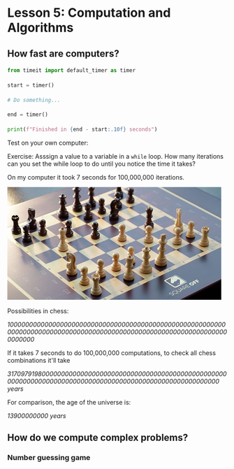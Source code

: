 # Lesson 5: Computation and Algorithms

## How fast are computers?

```python
from timeit import default_timer as timer

start = timer()

# Do something...

end = timer()

print(f"Finished in {end - start:.10f} seconds")
```

Test on your own computer:

Exercise: Asssign a value to a variable in a `while` loop. How many iterations can you set the while loop to do until you notice the time it takes?

On my computer it took 7 seconds for 100,000,000 iterations.

![](img/chess.jpg)

Possibilities in chess:

*1000000000000000000000000000000000000000000000000000000000000000000000000000000000000000000000000000000000000000000000000*

If it takes 7 seconds to do 100,000,000 computations, to check all chess combinations it'll take

*31709791980000000000000000000000000000000000000000000000000000000000000000000000000000000000000000000000000000000 years*


For comparison, the age of the universe is: 

*13900000000 years*


## How do we compute complex problems?

### Number guessing game
